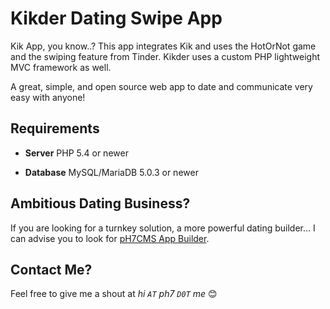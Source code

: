 # Kikder Dating Swipe App

Kik App, you know..? This app integrates Kik and uses the HotOrNot game and the swiping feature from Tinder.
Kikder uses a custom PHP lightweight MVC framework as well.

A great, simple, and open source web app to date and communicate very easy with anyone!


## Requirements

* **Server** PHP 5.4 or newer

* **Database** MySQL/MariaDB 5.0.3 or newer


## Ambitious Dating Business?

If you are looking for a turnkey solution, a more powerful dating builder... I can advise you to look for [pH7CMS App Builder](https://github.com/pH7Software/pH7-Social-Dating-CMS).


## Contact Me?

Feel free to give me a shout at *hi `AT` ph7 `D0T` me* 😊
